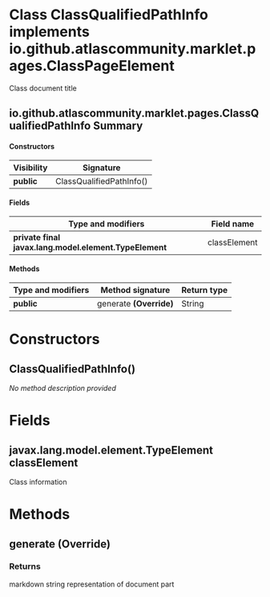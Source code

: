Class ClassQualifiedPathInfo implements io.github.atlascommunity.marklet.pages.ClassPageElement
===============================================================================================
Class document title

io.github.atlascommunity.marklet.pages.ClassQualifiedPathInfo Summary
-------
#### Constructors
| Visibility | Signature                |
| ---------- | ------------------------ |
| **public** | ClassQualifiedPathInfo() |
#### Fields
| Type and modifiers                                     | Field name   |
| ------------------------------------------------------ | ------------ |
| **private final javax.lang.model.element.TypeElement** | classElement |
#### Methods
| Type and modifiers | Method signature         | Return type |
| ------------------ | ------------------------ | ----------- |
| **public**         | generate  **(Override)** | String      |

Constructors
============
ClassQualifiedPathInfo()
------------------------
*No method description provided*



Fields
======
javax.lang.model.element.TypeElement classElement
-------------------------------------------------
Class information



Methods
=======
generate  **(Override)**
------------------------


### Returns

markdown string representation of document part



